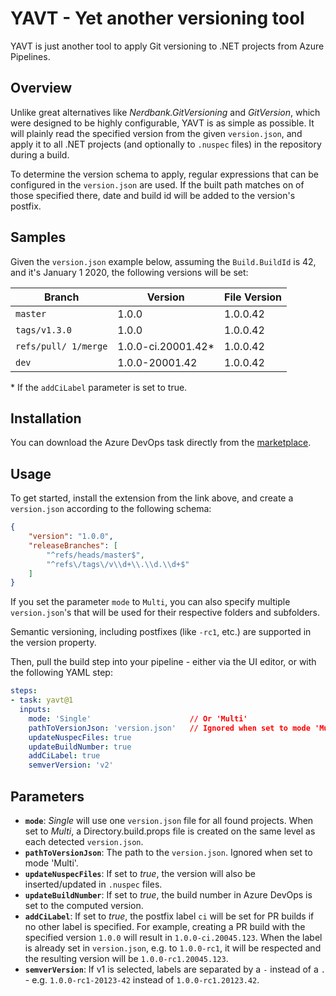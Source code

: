 # YAVT - Yet another versioning tool
YAVT is just another tool to apply Git versioning to .NET projects from Azure Pipelines.

## Overview
Unlike great alternatives like _Nerdbank.GitVersioning_ and _GitVersion_, which were designed to be highly configurable, YAVT is as simple as possible. It will plainly read the specified version from the given `version.json`, and apply it to all .NET projects (and optionally to `.nuspec` files) in the repository during a build.

To determine the version schema to apply, regular expressions that can be configured in the `version.json` are used. If the built path matches on of those specified there, date and build id will be added to the version's postfix.

## Samples
Given the `version.json` example below, assuming the `Build.BuildId` is 42, and it's January 1 2020, the following versions will be set:

| Branch               | Version            | File Version |
|----------------------|--------------------|--------------|
| `master`             | 1.0.0              | 1.0.0.42     |
| `tags/v1.3.0`        | 1.0.0              | 1.0.0.42     |
| `refs/pull/ 1/merge` | 1.0.0-ci.20001.42* | 1.0.0.42     |
| `dev`                | 1.0.0-20001.42     | 1.0.0.42     |

\* If the `addCiLabel` parameter is set to true.


## Installation
You can download the Azure DevOps task directly from the [marketplace](https://marketplace.visualstudio.com/items?itemName=tschmiedlechner.yavt).

## Usage
To get started, install the extension from the link above, and create a `version.json` according to the following schema:

```json
{
    "version": "1.0.0",
    "releaseBranches": [
        "^refs/heads/master$", 
        "^refs\/tags\/v\\d+\\.\\d.\\d+$" 
    ]
}
```

If you set the parameter `mode` to `Multi`, you can also specify multiple `version.json`'s that will be used for their respective folders and subfolders.

Semantic versioning, including postfixes (like `-rc1`, etc.) are supported in the version property.

Then, pull the build step into your pipeline - either via the UI editor, or with the following YAML step:

```yaml
steps:
- task: yavt@1
  inputs:
    mode: 'Single'                      // Or 'Multi'
    pathToVersionJson: 'version.json'   // Ignored when set to mode 'Multi'
    updateNuspecFiles: true
    updateBuildNumber: true
    addCiLabel: true
    semverVersion: 'v2'
```

## Parameters
- **`mode`**: _Single_ will use one `version.json` file for all found projects. When set to _Multi_, a Directory.build.props file is created on the same level as each detected `version.json`. 
- **`pathToVersionJson`**: The path to the `version.json`. Ignored when set to mode 'Multi'.
- **`updateNuspecFiles`**: If set to _true_, the version will also be inserted/updated in `.nuspec` files.
- **`updateBuildNumber`**: If set to _true_, the build number in Azure DevOps is set to the computed version.
- **`addCiLabel`**: If set to _true_, the postfix label `ci` will be set for PR builds if no other label is specified. For example, creating a PR build with the specified version `1.0.0` will result in `1.0.0-ci.20045.123`. When the label is already set in `version.json`, e.g. to `1.0.0-rc1`, it will be respected and the resulting version will be  `1.0.0-rc1.20045.123`.
- **`semverVersion`**: If v1 is selected, labels are separated by a `-` instead of a `.` - e.g. `1.0.0-rc1-20123-42` instead of `1.0.0-rc1.20123.42`.
